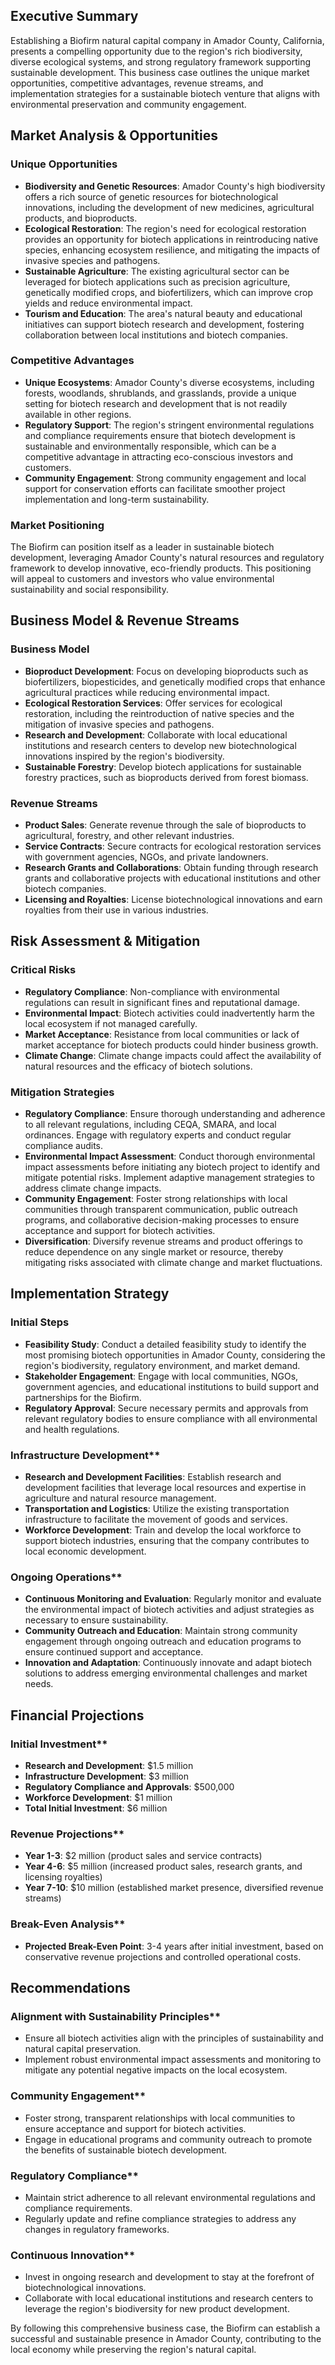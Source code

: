 ## Executive Summary

Establishing a Biofirm natural capital company in Amador County, California, presents a compelling opportunity due to the region's rich biodiversity, diverse ecological systems, and strong regulatory framework supporting sustainable development. This business case outlines the unique market opportunities, competitive advantages, revenue streams, and implementation strategies for a sustainable biotech venture that aligns with environmental preservation and community engagement.

## Market Analysis & Opportunities

### Unique Opportunities
- **Biodiversity and Genetic Resources**: Amador County's high biodiversity offers a rich source of genetic resources for biotechnological innovations, including the development of new medicines, agricultural products, and bioproducts.
- **Ecological Restoration**: The region's need for ecological restoration provides an opportunity for biotech applications in reintroducing native species, enhancing ecosystem resilience, and mitigating the impacts of invasive species and pathogens.
- **Sustainable Agriculture**: The existing agricultural sector can be leveraged for biotech applications such as precision agriculture, genetically modified crops, and biofertilizers, which can improve crop yields and reduce environmental impact.
- **Tourism and Education**: The area's natural beauty and educational initiatives can support biotech research and development, fostering collaboration between local institutions and biotech companies.

### Competitive Advantages
- **Unique Ecosystems**: Amador County's diverse ecosystems, including forests, woodlands, shrublands, and grasslands, provide a unique setting for biotech research and development that is not readily available in other regions.
- **Regulatory Support**: The region's stringent environmental regulations and compliance requirements ensure that biotech development is sustainable and environmentally responsible, which can be a competitive advantage in attracting eco-conscious investors and customers.
- **Community Engagement**: Strong community engagement and local support for conservation efforts can facilitate smoother project implementation and long-term sustainability.

### Market Positioning
The Biofirm can position itself as a leader in sustainable biotech development, leveraging Amador County's natural resources and regulatory framework to develop innovative, eco-friendly products. This positioning will appeal to customers and investors who value environmental sustainability and social responsibility.

## Business Model & Revenue Streams

### Business Model
- **Bioproduct Development**: Focus on developing bioproducts such as biofertilizers, biopesticides, and genetically modified crops that enhance agricultural practices while reducing environmental impact.
- **Ecological Restoration Services**: Offer services for ecological restoration, including the reintroduction of native species and the mitigation of invasive species and pathogens.
- **Research and Development**: Collaborate with local educational institutions and research centers to develop new biotechnological innovations inspired by the region's biodiversity.
- **Sustainable Forestry**: Develop biotech applications for sustainable forestry practices, such as bioproducts derived from forest biomass.

### Revenue Streams
- **Product Sales**: Generate revenue through the sale of bioproducts to agricultural, forestry, and other relevant industries.
- **Service Contracts**: Secure contracts for ecological restoration services with government agencies, NGOs, and private landowners.
- **Research Grants and Collaborations**: Obtain funding through research grants and collaborative projects with educational institutions and other biotech companies.
- **Licensing and Royalties**: License biotechnological innovations and earn royalties from their use in various industries.

## Risk Assessment & Mitigation

### Critical Risks
- **Regulatory Compliance**: Non-compliance with environmental regulations can result in significant fines and reputational damage.
- **Environmental Impact**: Biotech activities could inadvertently harm the local ecosystem if not managed carefully.
- **Market Acceptance**: Resistance from local communities or lack of market acceptance for biotech products could hinder business growth.
- **Climate Change**: Climate change impacts could affect the availability of natural resources and the efficacy of biotech solutions.

### Mitigation Strategies
- **Regulatory Compliance**: Ensure thorough understanding and adherence to all relevant regulations, including CEQA, SMARA, and local ordinances. Engage with regulatory experts and conduct regular compliance audits.
- **Environmental Impact Assessment**: Conduct thorough environmental impact assessments before initiating any biotech project to identify and mitigate potential risks. Implement adaptive management strategies to address climate change impacts.
- **Community Engagement**: Foster strong relationships with local communities through transparent communication, public outreach programs, and collaborative decision-making processes to ensure acceptance and support for biotech activities.
- **Diversification**: Diversify revenue streams and product offerings to reduce dependence on any single market or resource, thereby mitigating risks associated with climate change and market fluctuations.

## Implementation Strategy

### Initial Steps
- **Feasibility Study**: Conduct a detailed feasibility study to identify the most promising biotech opportunities in Amador County, considering the region's biodiversity, regulatory environment, and market demand.
- **Stakeholder Engagement**: Engage with local communities, NGOs, government agencies, and educational institutions to build support and partnerships for the Biofirm.
- **Regulatory Approval**: Secure necessary permits and approvals from relevant regulatory bodies to ensure compliance with all environmental and health regulations.

### Infrastructure Development**
- **Research and Development Facilities**: Establish research and development facilities that leverage local resources and expertise in agriculture and natural resource management.
- **Transportation and Logistics**: Utilize the existing transportation infrastructure to facilitate the movement of goods and services.
- **Workforce Development**: Train and develop the local workforce to support biotech industries, ensuring that the company contributes to local economic development.

### Ongoing Operations**
- **Continuous Monitoring and Evaluation**: Regularly monitor and evaluate the environmental impact of biotech activities and adjust strategies as necessary to ensure sustainability.
- **Community Outreach and Education**: Maintain strong community engagement through ongoing outreach and education programs to ensure continued support and acceptance.
- **Innovation and Adaptation**: Continuously innovate and adapt biotech solutions to address emerging environmental challenges and market needs.

## Financial Projections

### Initial Investment**
- **Research and Development**: $1.5 million
- **Infrastructure Development**: $3 million
- **Regulatory Compliance and Approvals**: $500,000
- **Workforce Development**: $1 million
- **Total Initial Investment**: $6 million

### Revenue Projections**
- **Year 1-3**: $2 million (product sales and service contracts)
- **Year 4-6**: $5 million (increased product sales, research grants, and licensing royalties)
- **Year 7-10**: $10 million (established market presence, diversified revenue streams)

### Break-Even Analysis**
- **Projected Break-Even Point**: 3-4 years after initial investment, based on conservative revenue projections and controlled operational costs.

## Recommendations

### Alignment with Sustainability Principles**
- Ensure all biotech activities align with the principles of sustainability and natural capital preservation.
- Implement robust environmental impact assessments and monitoring to mitigate any potential negative impacts on the local ecosystem.

### Community Engagement**
- Foster strong, transparent relationships with local communities to ensure acceptance and support for biotech activities.
- Engage in educational programs and community outreach to promote the benefits of sustainable biotech development.

### Regulatory Compliance**
- Maintain strict adherence to all relevant environmental regulations and compliance requirements.
- Regularly update and refine compliance strategies to address any changes in regulatory frameworks.

### Continuous Innovation**
- Invest in ongoing research and development to stay at the forefront of biotechnological innovations.
- Collaborate with local educational institutions and research centers to leverage the region's biodiversity for new product development.

By following this comprehensive business case, the Biofirm can establish a successful and sustainable presence in Amador County, contributing to the local economy while preserving the region's natural capital.